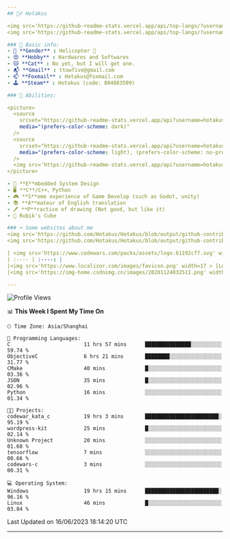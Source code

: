 ```yaml
---
## 🕵️‍♂️ Hotakus 

<img src='https://github-readme-stats.vercel.app/api/top-langs/?username=hotakus&layout=compact&theme=calm&border_radius=10&langs_count=6#gh-dark-mode-only' width=350  align='right'>
<img src='https://github-readme-stats.vercel.app/api/top-langs/?username=hotakus&layout=compact&theme=default&border_radius=10&langs_count=6#gh-light-mode-only' width=350  align='right'>

### 📰 Basic info:
- 👬 **Gender** : Helicopter 🚁
- 😍 **Hobby** : Hardwares and Softwares
- 🐱 **Cat** : No yet, but I will get one.
- 📬 **Gmail** : ttowfive@gmail.com
- 📫 **Foxmail** : Hotakus@foxmail.com
- 🕹 **Steam** : Hotakus (code: 894883509)

### 💪 Abilities:

<picture>
  <source
    srcset="https://github-readme-stats.vercel.app/api?username=hotakus&show_icons=true&theme=calm&border_radius=10"
    media="(prefers-color-scheme: dark)"
  />
  <source
    srcset="https://github-readme-stats.vercel.app/api?username=hotakus&show_icons=true&theme=default&border_radius=10"
    media="(prefers-color-scheme: light), (prefers-color-scheme: no-preference)"
  />
  <img src='https://github-readme-stats.vercel.app/api?username=hotakus&show_icons=true&theme=calm&border_radius=10#gh-dark-mode-only' width=350 align='right'>
</picture>

- 🔌 **E**mbedded System Design
- 🖥 **C**/C++、Python
- 🎮 **S**ome experience of Game Develop (such as Godot, unity)
- 📚 **A**mateur of English translation 
- 🖊 **P**ractice of drawing (Not good, but like it) 
- 🎲 Rubik's Cube

### ⌨ Some websites about me
<img src='https://github.com/Hotakus/Hotakus/blob/output/github-contribution-grid-snake-dark.svg#gh-dark-mode-only' width=450 align='right'>
<img src='https://github.com/Hotakus/Hotakus/blob/output/github-contribution-grid-snake.svg#gh-light-mode-only' width=450 align='right'>

| <img src='https://www.codewars.com/packs/assets/logo.61192cf7.svg' width=15 > [CodeWars](https://www.codewars.com/users/Hotakus) |<img src='https://www.codewars.com/users/Hotakus/badges/micro' width=150 >|  
| :---- | :----: | 
|<img src='https://www.localizor.com/images/favicon.png' width=17 > [Localizor](https://www.codewars.com/users/Hotakus)| <img src='https://www.localizor.com/images/localizor-logo.png' width=100 > |
|<img src='https://img-home.csdnimg.cn/images/20201124032511.png' width=30 > [CSDN](https://blog.csdn.net/qq_26106317?spm=1010.2135.3001.5421)|<img width=16 src="https://img-home.csdnimg.cn/images/20210108035947.gif"> <img src="https://csdnimg.cn/identity/blog4.png" width=16>|

---
```


<!--START_SECTION:waka-->
![Profile Views](http://img.shields.io/badge/Profile%20Views-7-blue)

📊 **This Week I Spent My Time On** 

```text
🕑︎ Time Zone: Asia/Shanghai

💬 Programming Languages: 
C                        11 hrs 57 mins      ███████████████░░░░░░░░░░   59.74 % 
ObjectiveC               6 hrs 21 mins       ████████░░░░░░░░░░░░░░░░░   31.77 % 
CMake                    40 mins             █░░░░░░░░░░░░░░░░░░░░░░░░   03.36 % 
JSON                     35 mins             █░░░░░░░░░░░░░░░░░░░░░░░░   02.96 % 
Python                   16 mins             ░░░░░░░░░░░░░░░░░░░░░░░░░   01.34 % 

🐱‍💻 Projects: 
codewar_kata_c           19 hrs 3 mins       ████████████████████████░   95.19 % 
wordpress-kit            25 mins             █░░░░░░░░░░░░░░░░░░░░░░░░   02.14 % 
Unknown Project          20 mins             ░░░░░░░░░░░░░░░░░░░░░░░░░   01.68 % 
tensorflow               7 mins              ░░░░░░░░░░░░░░░░░░░░░░░░░   00.66 % 
codewars-c               3 mins              ░░░░░░░░░░░░░░░░░░░░░░░░░   00.31 % 

💻 Operating System: 
Windows                  19 hrs 15 mins      ████████████████████████░   96.16 % 
Linux                    46 mins             █░░░░░░░░░░░░░░░░░░░░░░░░   03.84 % 
```


 Last Updated on 16/06/2023 18:14:20 UTC
<!--END_SECTION:waka-->

---
